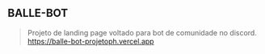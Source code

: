 ## BALLE-BOT
>Projeto de landing page voltado para bot de comunidade no discord.
>https://balle-bot-projetoph.vercel.app
